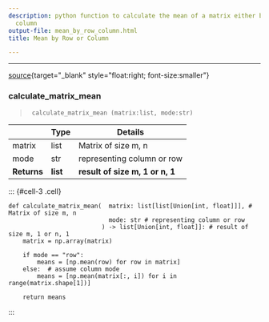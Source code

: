 ```yaml
---
description: python function to calculate the mean of a matrix either by row or by
  column
output-file: mean_by_row_column.html
title: Mean by Row or Column

---
```




<!-- WARNING: THIS FILE WAS AUTOGENERATED! DO NOT EDIT! -->

---

[source](https://github.com/teja00/BuildingBlocks/blob/main/BuildingBlocks/mean_row_column.py#L13){target="_blank" style="float:right; font-size:smaller"}

### calculate_matrix_mean

>      calculate_matrix_mean (matrix:list, mode:str)

|    | **Type** | **Details** |
| -- | -------- | ----------- |
| matrix | list | Matrix of size m, n |
| mode | str | representing column or row |
| **Returns** | **list** | **result of size m, 1 or n, 1** |


::: {#cell-3 .cell}
``` {.python .cell-code code-fold="show" code-summary="Exported source"}
def calculate_matrix_mean(	matrix: list[list[Union[int, float]]], # Matrix of size m, n
                        	mode: str # representing column or row
						  ) -> list[Union[int, float]]: # result of size m, 1 or n, 1
    matrix = np.array(matrix)
    
    if mode == "row":
        means = [np.mean(row) for row in matrix]
    else:  # assume column mode
        means = [np.mean(matrix[:, i]) for i in range(matrix.shape[1])]
    
    return means
```
:::


